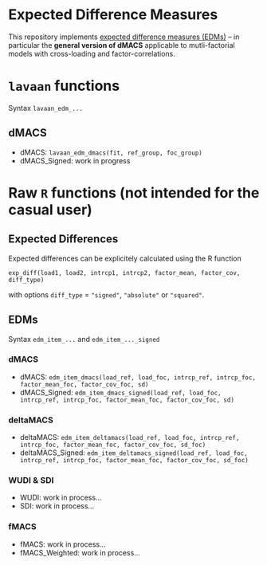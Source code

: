 # Expected Difference Measures

This repository implements [expected difference measures (EDMs)](https://osf.io/preprints/psyarxiv/cq9vk_v2) – in particular the **general version of dMACS** applicable to mutli-factorial models with cross-loading and factor-correlations.   

# `lavaan` functions
Syntax `lavaan_edm_...`
## dMACS
* dMACS: `lavaan_edm_dmacs(fit, ref_group, foc_group)`
* dMACS_Signed: work in progress


# Raw `R` functions (not intended for the casual user)
## Expected Differences
Expected differences can be explicitely calculated using the R function 

`exp_diff(load1, load2,
         intrcp1, intrcp2,
         factor_mean, factor_cov,
         diff_type)`

with options `diff_type` = `"signed"`, `"absolute"` or `"squared"`.
## EDMs
Syntax `edm_item_...` and `edm_item_..._signed`

### dMACS
* dMACS: `edm_item_dmacs(load_ref, load_foc, intrcp_ref, intrcp_foc, factor_mean_foc, factor_cov_foc, sd)`
* dMACS_Signed: `edm_item_dmacs_signed(load_ref, load_foc,
                                  intrcp_ref, intrcp_foc,
                                  factor_mean_foc, factor_cov_foc,
                                  sd)`
### deltaMACS
* deltaMACS: `edm_item_deltamacs(load_ref, load_foc,
                               intrcp_ref, intrcp_foc,
                               factor_mean_foc, factor_cov_foc,
                               sd_foc)`
* deltaMACS_Signed: `edm_item_deltamacs_signed(load_ref, load_foc,
                                      intrcp_ref, intrcp_foc,
                                      factor_mean_foc, factor_cov_foc,
                                      sd_foc)`
### WUDI & SDI
* WUDI: work in process...
* SDI: work in process...
### fMACS
* fMACS: work in process...
* fMACS_Weighted: work in process...

